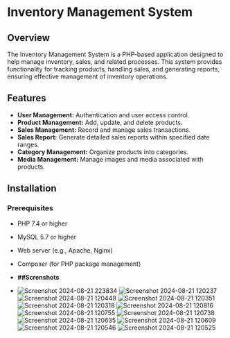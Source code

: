 # Inventory Management System

## Overview

The Inventory Management System is a PHP-based application designed to help manage inventory, sales, and related processes. This system provides functionality for tracking products, handling sales, and generating reports, ensuring effective management of inventory operations.

## Features

- **User Management:** Authentication and user access control.
- **Product Management:** Add, update, and delete products.
- **Sales Management:** Record and manage sales transactions.
- **Sales Report:** Generate detailed sales reports within specified date ranges.
- **Category Management:** Organize products into categories.
- **Media Management:** Manage images and media associated with products.

## Installation

### Prerequisites

- PHP 7.4 or higher
- MySQL 5.7 or higher
- Web server (e.g., Apache, Nginx)
- Composer (for PHP package management)

- **##Screnshots**
- ![Screenshot 2024-08-21 223834](https://github.com/user-attachments/assets/6bea502e-f350-4a88-9190-56438f1cfda4)
![Screenshot 2024-08-21 120237](https://github.com/user-attachments/assets/d442a4cd-69cd-4283-9c4e-29f810fcd586)
![Screenshot 2024-08-21 120449](https://github.com/user-attachments/assets/74652d65-c37b-4701-9205-da7d2e6ccbb6)
![Screenshot 2024-08-21 120351](https://github.com/user-attachments/assets/20d0c015-53c8-4842-959e-0dd334404702)
![Screenshot 2024-08-21 120318](https://github.com/user-attachments/assets/699ac860-328b-46c8-9d76-79a451002246)
![Screenshot 2024-08-21 120816](https://github.com/user-attachments/assets/9ffcafc2-8b10-4bf6-876f-d2938356b950)
![Screenshot 2024-08-21 120755](https://github.com/user-attachments/assets/64f6387e-a59c-4063-b4f5-0bfd4798329b)
![Screenshot 2024-08-21 120738](https://github.com/user-attachments/assets/9e3fd73d-282e-475c-9633-2a8ddb92c07d)
![Screenshot 2024-08-21 120635](https://github.com/user-attachments/assets/7b2846ed-1c87-4d15-8743-2f3b5a7faac9)
![Screenshot 2024-08-21 120609](https://github.com/user-attachments/assets/5150634f-4bd3-4ae0-a3e6-08f1b0a08abb)
![Screenshot 2024-08-21 120546](https://github.com/user-attachments/assets/caca7b49-3fea-4262-ad11-d97fd0c5811e)
![Screenshot 2024-08-21 120525](https://github.com/user-attachments/assets/2eb6dacc-d10f-4171-a53e-78467abb7617)
